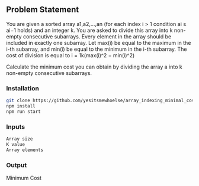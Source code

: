 ## Problem Statement
You are given a sorted array a1,a2,...,an (for each index i > 1 condition ai ≥ ai−1 holds) and an integer k. You are asked to divide this array into k non-empty consecutive subarrays. Every element in the array should be included in exactly one subarray.
Let max(i) be equal to the maximum in the i-th subarray, and min(i) be equal to the minimum in the i-th subarray. The cost of division is equal to i = 1k(max(i)^2 − min(i)^2)

Calculate the minimum cost you can obtain by dividing the array a into k non-empty consecutive subarrays.
### Installation

```bash
git clone https://github.com/yesitsmewhoelse/array_indexing_minimal_cost.git
npm install
npm run start
```


### Inputs

```bash
Array size
K value
Array elements
```

### Output
Minimum Cost